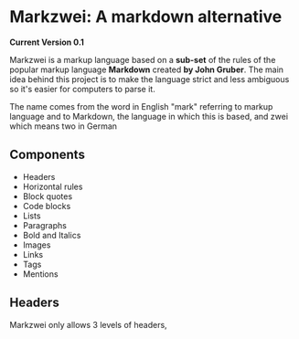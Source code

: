 # Markzwei: A markdown alternative

**Current Version   0.1**

Markzwei is a markup language based on a **sub-set** of the rules of the popular
markup language **Markdown** created **by John Gruber**. The main idea behind this project
is to make the language strict and less ambiguous so it's easier for computers to parse it.

The name comes from the word in English "mark" referring to markup language and
to Markdown, the language in which this is based, and zwei which means two in German

## Components
  * Headers
  * Horizontal rules
  * Block quotes
  * Code blocks
  * Lists
  * Paragraphs
  * Bold and Italics
  * Images
  * Links
  * Tags
  * Mentions

## Headers
Markzwei only allows 3 levels of headers,
